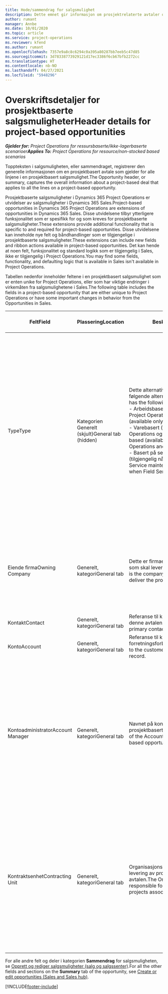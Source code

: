 ```yaml
---
title: Hode/sammendrag for salgsmulighet
description: Dette emnet gir informasjon om prosjektrelaterte avtaler og de prosjektrelaterte salgsmulighetslinjene.
author: rumant
manager: Annbe
ms.date: 10/01/2020
ms.topic: article
ms.service: project-operations
ms.reviewer: kfend
ms.author: rumant
ms.openlocfilehash: 7357e9a8c8c6294c0a395a80287bb7eeb5c47d85
ms.sourcegitcommit: 3d78338773929121d17ec3386f6cb67bfb2272cc
ms.translationtype: HT
ms.contentlocale: nb-NO
ms.lasthandoff: 04/27/2021
ms.locfileid: "5948296"
---
```

# <a name="header-details-for-project-based-opportunities"></a><span data-ttu-id="0ae76-103">Overskriftsdetaljer for prosjektbaserte salgsmuligheter</span><span class="sxs-lookup"><span data-stu-id="0ae76-103">Header details for project-based opportunities</span></span>

<span data-ttu-id="0ae76-104">_**Gjelder for:** Project Operations for ressursbaserte/ikke-lagerbaserte scenarioer_</span><span class="sxs-lookup"><span data-stu-id="0ae76-104">_**Applies To:** Project Operations for resource/non-stocked based scenarios_</span></span>


<span data-ttu-id="0ae76-105">Toppteksten i salgsmuligheten, eller sammendraget, registrerer den generelle informasjonen om en prosjektbasert avtale som gjelder for alle linjene i en prosjektbasert salgsmulighet.</span><span class="sxs-lookup"><span data-stu-id="0ae76-105">The Opportunity header, or summary, captures the overall information about a project-based deal that applies to all the lines on a project-based opportunity.</span></span>

<span data-ttu-id="0ae76-106">Prosjektbaserte salgsmuligheter i Dynamics 365 Project Operations er utvidelser av salgsmuligheter i Dynamics 365 Sales.</span><span class="sxs-lookup"><span data-stu-id="0ae76-106">Project-based opportunities in Dynamics 365 Project Operations are extensions of opportunities in Dynamics 365 Sales.</span></span> <span data-ttu-id="0ae76-107">Disse utvidelsene tilbyr ytterligere funksjonalitet som er spesifikk for og som kreves for prosjektbaserte salgsmuligheter.</span><span class="sxs-lookup"><span data-stu-id="0ae76-107">These extensions provide additional functionality that is specific to and required for project-based opportunities.</span></span> <span data-ttu-id="0ae76-108">Disse utvidelsene kan inneholde nye felt og båndhandlinger som er tilgjengelige i prosjektbaserte salgsmuligheter.</span><span class="sxs-lookup"><span data-stu-id="0ae76-108">These extensions can include new fields and ribbon actions available in project-based opportunities.</span></span> <span data-ttu-id="0ae76-109">Det kan hende at noen felt, funksjonalitet og standard logikk som er tilgjengelig i Sales, ikke er tilgjengelig i Project Operations.</span><span class="sxs-lookup"><span data-stu-id="0ae76-109">You may find some fields, functionality, and defaulting logic that is available in Sales isn't available in Project Operations.</span></span>

<span data-ttu-id="0ae76-110">Tabellen nedenfor inneholder feltene i en prosjektbasert salgsmulighet som er enten unike for Project Operations, eller som har viktige endringer i virkemåten fra salgsmulighetene i Sales.</span><span class="sxs-lookup"><span data-stu-id="0ae76-110">The following table includes the fields in a project-based opportunity that are either unique to Project Operations or have some important changes in behavior from the Opportunities in Sales.</span></span>

| <span data-ttu-id="0ae76-111">**Felt**</span><span class="sxs-lookup"><span data-stu-id="0ae76-111">**Field**</span></span> | <span data-ttu-id="0ae76-112">**Plassering**</span><span class="sxs-lookup"><span data-stu-id="0ae76-112">**Location**</span></span> | <span data-ttu-id="0ae76-113">**Beskrivelse**</span><span class="sxs-lookup"><span data-stu-id="0ae76-113">**Description**</span></span> | <span data-ttu-id="0ae76-114">**Nedstrøms påvirkning**</span><span class="sxs-lookup"><span data-stu-id="0ae76-114">**Downstream impact**</span></span> |
| --- | --- | --- | --- |
| <span data-ttu-id="0ae76-115">Type</span><span class="sxs-lookup"><span data-stu-id="0ae76-115">Type</span></span> | <span data-ttu-id="0ae76-116">Kategorien Generelt (skjult)</span><span class="sxs-lookup"><span data-stu-id="0ae76-116">General tab (hidden)</span></span> | <span data-ttu-id="0ae76-117">Dette alternativsettfeltet inneholder følgende alternativer:</span><span class="sxs-lookup"><span data-stu-id="0ae76-117">This option set field has the following options:</span></span></br><span data-ttu-id="0ae76-118">- Arbeidsbasert (bare tilgjengelig med Project Operations)</span><span class="sxs-lookup"><span data-stu-id="0ae76-118">- Work-based (available only with Project Operations)</span></span></br><span data-ttu-id="0ae76-119">- Varebasert (bare tilgjengelig når Project Operations og Sales er installert)</span><span class="sxs-lookup"><span data-stu-id="0ae76-119">- Item-based (available only when Project Operations and Sales are installed)</span></span></br><span data-ttu-id="0ae76-120">- Basert på service og vedlikehold (tilgjengelig når Field Service er installert)</span><span class="sxs-lookup"><span data-stu-id="0ae76-120">- Service maintenance-based (available when Field Service is installed)</span></span> | <span data-ttu-id="0ae76-121">Når du bruker Project Operations, settes denne feltverdien automatisk til **Arbeidsbasert**, som klassifiserer salgsmuligheten som prosjektbasert.</span><span class="sxs-lookup"><span data-stu-id="0ae76-121">When you use Project Operations, this field value is automatically set to **Work-based** which classifies the Opportunity as project-based.</span></span> <span data-ttu-id="0ae76-122">En salgsmulighet må være prosjektbasert for å aktivere alle prosjektspesifikke utvidelser og funksjonalitet i den salgsprosessen nedstrøms for denne avtalen.</span><span class="sxs-lookup"><span data-stu-id="0ae76-122">An Opportunity should be project-based to enable all project-specific extensions and functionality in the downstream sales process for this deal.</span></span> |
| <span data-ttu-id="0ae76-123">Eiende firma</span><span class="sxs-lookup"><span data-stu-id="0ae76-123">Owning Company</span></span> | <span data-ttu-id="0ae76-124">Generelt, kategori</span><span class="sxs-lookup"><span data-stu-id="0ae76-124">General tab</span></span> | <span data-ttu-id="0ae76-125">Dette er firmaet eller den juridiske enheten som skal levere prosjektet for kunden.</span><span class="sxs-lookup"><span data-stu-id="0ae76-125">This is the company or legal entity that will deliver the project for the customer.</span></span> | <span data-ttu-id="0ae76-126">Denne feltinformasjonen kopieres til det tilsvarende feltet i prosjekttilbudet, som opprettes fra denne salgsmuligheten.</span><span class="sxs-lookup"><span data-stu-id="0ae76-126">This field information will be copied to the corresponding field on the Project quote that is created from this Opportunity.</span></span> |
| <span data-ttu-id="0ae76-127">Kontakt</span><span class="sxs-lookup"><span data-stu-id="0ae76-127">Contact</span></span> | <span data-ttu-id="0ae76-128">Generelt, kategori</span><span class="sxs-lookup"><span data-stu-id="0ae76-128">General tab</span></span> | <span data-ttu-id="0ae76-129">Referanse til kundens hovedkontakt for denne avtalen.</span><span class="sxs-lookup"><span data-stu-id="0ae76-129">Reference to the customer's primary contact for this deal.</span></span> | |
| <span data-ttu-id="0ae76-130">Konto</span><span class="sxs-lookup"><span data-stu-id="0ae76-130">Account</span></span> | <span data-ttu-id="0ae76-131">Generelt, kategori</span><span class="sxs-lookup"><span data-stu-id="0ae76-131">General tab</span></span> | <span data-ttu-id="0ae76-132">Referanse til kundens firma- eller forretningsforbindelsesoppføring.</span><span class="sxs-lookup"><span data-stu-id="0ae76-132">Reference to the customer's company or account record.</span></span> | |
| <span data-ttu-id="0ae76-133">Kontoadministrator</span><span class="sxs-lookup"><span data-stu-id="0ae76-133">Account Manager</span></span> | <span data-ttu-id="0ae76-134">Generelt, kategori</span><span class="sxs-lookup"><span data-stu-id="0ae76-134">General tab</span></span> | <span data-ttu-id="0ae76-135">Navnet på kontoadministratoren for denne prosjektbaserte salgsmuligheten.</span><span class="sxs-lookup"><span data-stu-id="0ae76-135">The name of the Account manager for this project-based opportunity.</span></span> | <span data-ttu-id="0ae76-136">Kontoadministratoren er ansvarlig for å administrere relasjonen med kunden gjennom fullføringen av dette prosjektet.</span><span class="sxs-lookup"><span data-stu-id="0ae76-136">The Account manager is responsible for managing the relationship with the customer through the completion of this project.</span></span> <span data-ttu-id="0ae76-137">Basert på oppføringen av den bestillbare ressursen som er knyttet til kontoadministratoren, blir kontraktenheten standard.</span><span class="sxs-lookup"><span data-stu-id="0ae76-137">Based on the bookable resource record tied to the Account manager, the contracting unit is defaulted.</span></span> |
| <span data-ttu-id="0ae76-138">Kontraktsenhet</span><span class="sxs-lookup"><span data-stu-id="0ae76-138">Contracting Unit</span></span> | <span data-ttu-id="0ae76-139">Generelt, kategori</span><span class="sxs-lookup"><span data-stu-id="0ae76-139">General tab</span></span> | <span data-ttu-id="0ae76-140">Organisasjonsenheten som er ansvarlig for levering av prosjektene tilknyttet denne avtalen.</span><span class="sxs-lookup"><span data-stu-id="0ae76-140">The Organization unit that is responsible for the delivery of the project or projects associated with this deal.</span></span> | <span data-ttu-id="0ae76-141">Kontraktenheten er avdelingen i firmaet som skal fullføre prosjektene etter at avtalen er lukket.</span><span class="sxs-lookup"><span data-stu-id="0ae76-141">The contracting unit is the division of the company that will complete the project(s) after the deal is closed.</span></span> <span data-ttu-id="0ae76-142">Hver kontraktenhet har en valuta, og denne valutaen brukes til å rapportere beregnet og faktisk kostnad som påløpte under prosjektet.</span><span class="sxs-lookup"><span data-stu-id="0ae76-142">Every contracting unit has a currency, and this currency is used to report estimated and actual costs incurred during the project.</span></span> |

<span data-ttu-id="0ae76-143">For alle andre felt og deler i kategorien **Sammendrag** for salgsmuligheten, se [Opprett og rediger salgsmuligheter (salg og salgssenter)](/dynamics365/sales-enterprise/create-edit-opportunity-sales).</span><span class="sxs-lookup"><span data-stu-id="0ae76-143">For all the other fields and sections on the **Summary** tab of the opportunity, see [Create or edit opportunities (Sales and Sales hub)](/dynamics365/sales-enterprise/create-edit-opportunity-sales).</span></span>


[!INCLUDE[footer-include](../includes/footer-banner.md)]
